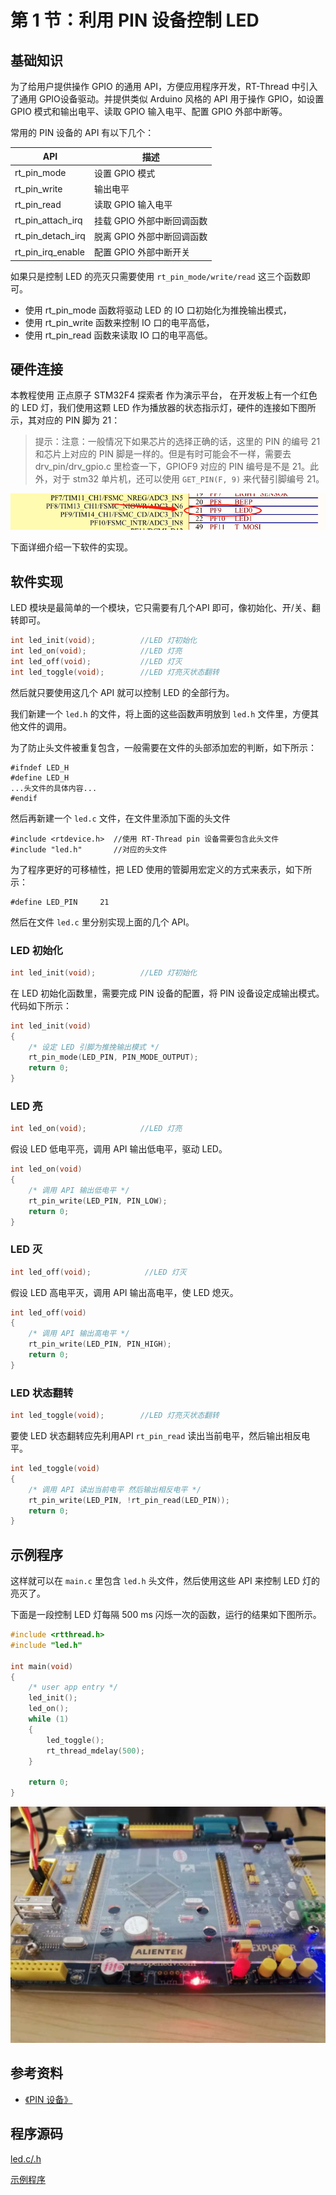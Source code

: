 # 第 1 节：利用 PIN 设备控制 LED

## 基础知识

为了给用户提供操作 GPIO 的通用 API，方便应用程序开发，RT-Thread 中引入了通用 GPIO设备驱动。并提供类似 Arduino 风格的 API 用于操作 GPIO，如设置 GPIO 模式和输出电平、读取 GPIO 输入电平、配置 GPIO 外部中断等。

常用的 PIN 设备的 API 有以下几个：

| API               | 描述                       |
| ----------------- | -------------------------- |
| rt_pin_mode       | 设置 GPIO 模式             |
| rt_pin_write      | 输出电平                   |
| rt_pin_read       | 读取 GPIO 输入电平         |
| rt_pin_attach_irq | 挂载 GPIO 外部中断回调函数 |
| rt_pin_detach_irq | 脱离 GPIO 外部中断回调函数 |
| rt_pin_irq_enable | 配置 GPIO 外部中断开关     |

如果只是控制 LED 的亮灭只需要使用 `rt_pin_mode/write/read` 这三个函数即可。

- 使用 rt_pin_mode 函数将驱动 LED 的 IO 口初始化为推挽输出模式，
- 使用 rt_pin_write 函数来控制 IO 口的电平高低，
- 使用 rt_pin_read 函数来读取 IO 口的电平高低。

## 硬件连接

本教程使用 正点原子 STM32F4 探索者 作为演示平台， 在开发板上有一个红色的 LED 灯，我们使用这颗 LED 作为播放器的状态指示灯，硬件的连接如下图所示，其对应的 PIN 脚为 21：

> 提示：注意：一般情况下如果芯片的选择正确的话，这里的 PIN 的编号 21 和芯片上对应的 PIN 脚是一样的。但是有时可能会不一样，需要去 drv_pin/drv_gpio.c 里检查一下，GPIOF9 对应的 PIN 编号是不是 21。此外，对于 stm32 单片机，还可以使用 `GET_PIN(F, 9)` 来代替引脚编号 21。

![硬件连接](figures/hw_led.png)

下面详细介绍一下软件的实现。

## 软件实现

LED 模块是最简单的一个模块，它只需要有几个API 即可，像初始化、开/关、翻转即可。

```c
int led_init(void);          //LED 灯初始化
int led_on(void);            //LED 灯亮
int led_off(void);           //LED 灯灭
int led_toggle(void);        //LED 灯亮灭状态翻转
```

然后就只要使用这几个 API 就可以控制 LED 的全部行为。

我们新建一个 `led.h` 的文件，将上面的这些函数声明放到  `led.h` 文件里，方便其他文件的调用。

为了防止头文件被重复包含，一般需要在文件的头部添加宏的判断，如下所示：

```
#ifndef LED_H
#define LED_H
...头文件的具体内容...
#endif
```

然后再新建一个 `led.c` 文件，在文件里添加下面的头文件

```
#include <rtdevice.h>  //使用 RT-Thread pin 设备需要包含此头文件
#include "led.h"       //对应的头文件
```

为了程序更好的可移植性，把 LED 使用的管脚用宏定义的方式来表示，如下所示：

```
#define LED_PIN     21
```

然后在文件 `led.c` 里分别实现上面的几个 API。

### LED 初始化

```c
int led_init(void);          //LED 灯初始化
```

在 LED 初始化函数里，需要完成 PIN 设备的配置，将 PIN 设备设定成输出模式。代码如下所示：

```c
int led_init(void)
{
    /* 设定 LED 引脚为推挽输出模式 */
    rt_pin_mode(LED_PIN, PIN_MODE_OUTPUT);
    return 0;
}
```

### LED 亮

```c
int led_on(void);            //LED 灯亮
```

假设 LED 低电平亮，调用 API 输出低电平，驱动 LED。

```c
int led_on(void)
{
    /* 调用 API 输出低电平 */
    rt_pin_write(LED_PIN, PIN_LOW);
    return 0;
}
```

### LED 灭

```c
int led_off(void);            //LED 灯灭
```

假设 LED 高电平灭，调用 API 输出高电平，使 LED 熄灭。

```c
int led_off(void)
{
    /* 调用 API 输出高电平 */
    rt_pin_write(LED_PIN, PIN_HIGH);
    return 0;
}
```

### LED 状态翻转

```c
int led_toggle(void);        //LED 灯亮灭状态翻转
```

要使 LED 状态翻转应先利用API  `rt_pin_read` 读出当前电平，然后输出相反电平。

```c
int led_toggle(void)
{
    /* 调用 API 读出当前电平 然后输出相反电平 */
    rt_pin_write(LED_PIN, !rt_pin_read(LED_PIN));
    return 0;
}
```

## 示例程序

这样就可以在 `main.c` 里包含 `led.h` 头文件，然后使用这些 API 来控制 LED 灯的亮灭了。

下面是一段控制 LED 灯每隔 500 ms 闪烁一次的函数，运行的结果如下图所示。

```c
#include <rtthread.h>
#include "led.h"

int main(void)
{
    /* user app entry */
    led_init();
    led_on();
    while (1)
    {
        led_toggle();
        rt_thread_mdelay(500);
    }

    return 0;
}
```

![运行结果](figures/led_run.jpg)

## 参考资料

* [《PIN 设备》](../../programming-manual/device/pin/pin.md)

## 程序源码

[led.c/.h](https://github.com/Guozhanxin/RTT-BeepPlayer-pkg/tree/master/code/led)

[示例程序](https://github.com/Guozhanxin/RTT-BeepPlayer-pkg/blob/master/samples/main_1.c)
